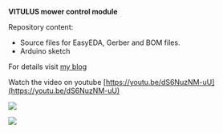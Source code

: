 **VITULUS mower control module**

Repository content:

* Source files for EasyEDA, Gerber and BOM files.
* Arduino sketch

For details visit [my blog](https://www.lacina.dev/blog/development-new-mower-unit-control/)

Watch the video on youtube [https://youtu.be/dS6NuzNM-uU](https://youtu.be/dS6NuzNM-uU)

![](https://github.com/lacina-dev/vitulus-mower-control/blob/main/VituluMowerControl.png?raw=true)

![](https://github.com/lacina-dev/vitulus-mower-control/blob/main/VMCimage.jpg?raw=true)



